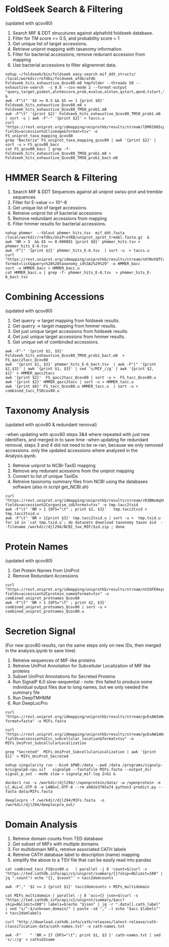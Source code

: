 # FoldSeek Search & Filtering

(updated with qcov80)

1. Search MIF & DDT strucutures against alphafold foldseek database.
2. Filter for TM score >= 0.5, and probability score = 1
3. Get unique list of target accessions.
4. Retrieve uniprot mapping with taxanomy information.
5. Filter for bacterial accessions; remove redunant accession from mapping
6. Use bacterial accessions to filter alignemnet data.

```
nohup ~/foldseek/bin/foldseek easy-search mif_ddt_structs/ /local/workdir/refdbs/foldseek_afdb/afdb Foldseek_hits_exhaustive_Qcov80.m8 tmpfolder --threads 50 --exhaustive-search  -c 0.8 --cov-mode 2 --format-output "query,target,pident,alntmscore,prob,evalue,alnlen,qstart,qend,tstart,tend,qseq,tseq" &
awk -F"\t" '$4 >= 0.5 && $5 == 1 {print $0}' Foldseek_hits_exhaustive_Qcov80.m8 > Foldseek_hits_exhaustive_Qcov80_TM50_prob1.m8
awk -F"\t" '{print $2}' Foldseek_hits_exhaustive_Qcov80_TM50_prob1.m8  | sort -u | awk -F"-" '{print $2}' > taccs.u
curl "https://rest.uniprot.org/idmapping/uniprotkb/results/stream/lDM0I865cp?fields=accession%2Clineage&format=tsv" -o FS_uniprot_taxa_mapping_qcov80
grep "Bacteria" FS_uniprot_taxa_mapping_qcov80 | awk '{print $2}' | sort -u > FS_qcov80_bacc
cat FS_qcov80_bacc | grep -f- Foldseek_hits_exhaustive_Qcov80_TM50_prob1.m8 > Foldseek_hits_exhaustive_Qcov80_TM50_prob1_bact.m8
```


# HMMER Search & Filtering

1. Search MIF & DDT Sequences against all uniprot swiss-prot and tremble sequences
2. Filter for E-value <= 10^-6
3. Get unique list of target accessions.
4. Retreive uniprot list of bacterial accessions
5. Remove redundant accessions from mapping
6. Filter hmmer results for bacterial accessions.

```
nohup phmmer  --tblout phmmer_hits.tsv  mif_ddt.fasta /local/workdir/refdbs/UniProtKB/uniprot_sprot_trembl.fasta.gz  &
awk 'NR > 3  && $5 <= 0.000001 {print $0}' phmmer_hits.tsv > phmmer_hits_E-6.tsv
awk -F"|" '{print $2}' phmmer_hits_E-6.tsv  | sort -u  > taccs.u
curl "https://rest.uniprot.org/idmapping/uniprotkb/results/stream/nXYNvhQTCc?format=list&query=%28%28taxonomy_id%3A2%29%29" -o HMMER_bacc
sort -u HMMER_bacc > HMMER_bacc.u
cat HMMER_bacc.u | grep -f- phmmer_hits_E-6.tsv  > phmmer_hits_E-6_bact.tsv
```

# Combining Accessions
(updated with qcov80)
1. Get querry -> target mapping from foldseek results.
2. Get querry -> target mapping from hmmer results.
3. Get just unique target accessions from foldseek results.
4. Get just unique target accessions from hmmer results.
5. Get unique set of combinded accessions.

```
awk -F"-" '{print $2, $5}' Foldseek_hits_exhaustive_Qcov80_TM50_prob1_bact.m8  > FS_qacc2tacc_Qcov80
awk  '{print $1, $3}' phmmer_hits_E-6_bact.tsv  | awk -F"|" '{print $2,$3}' | awk '{print $1, $3}' | sed 's/MIF_//g' | awk '{print $2, $1}' > HMMER_qacc2tacc
awk '{print $2}'  FS_qacc2tacc_Qcov80 | sort -u >  FS_tacc_Qcov80.u
awk '{print $2}' HMMER_qacc2tacc | sort -u > HMMER_tacc.u
awk '{print $0}' FS_tacc_Qcov80.u HMMER_tacc.u  | sort -u > combined_tacc_FSQcov80.u
```
# Taxonomy Analysis

(updated with qcov80 & redundant removal)

-when updating with qcov80 steps 3&4 where repeated with just new identifiers, and merged in to save time
-when updating for redundant removal, steps 3 and 4 did not need to be re-ran, because we only removed accessions. only the updated accessions where analyzed in the Analysis.ipynb.

1. Retreive uniprot to NCBI-TaxID mapping
2. Remove any redunant acessions from the uniprot mapping
3. Convert to list of unique TaxIDs
4. Retreive taxonomy summary files from NCBI using the databases software (also in script get_NCBI.sh)

```
curl "https://rest.uniprot.org/idmapping/uniprotkb/results/stream/cR3BNoAqhC?fields=accession%2Corganism_id&format=tsv" -o tmp.tacc2txid
awk -F"\t" 'NR > 1 {OFS="\t" ; print $2, $3}'   tmp.tacc2txid >  tmp.tacc2txid.u
awk -F"\t" 'NR > 1{print $3}' tmp.tacc2txid.u | sort -u >  tmp.txid.u
for id in `cat tmp.txid.u`; do datasets download taxonomy taxon $id  --filename /workdir/djl294/NCBI_tax_MIF/$id.zip ; done
```

# Protein Names

(updated with qcov80)

1. Get Protein Names from UniProt
2. Remove Redundant Accessions
   
```
curl "https://rest.uniprot.org/idmapping/uniprotkb/results/stream/nV2GFE0eyo?fields=accession%2Cprotein_name&format=tsv" -o combined_uniprot_protnames_Qcov80
awk -F"\t" 'NR > 1 {OFS="\t" ; print $2, $3}' combined_uniprot_protnames_Qcov80 | sort -u > combined_uniprot_protnames_Qcov80.u
```

# Secretion Signal

(For new qcov80 results, ran the same steps only on new IDs, then merged in the analysis.ipynb to save time)

1. Retreive sequences of MIF-like proteins
2. Retreive UniProt Annotation for Subcellular Localization of MIF like proteins
3. Subset UniProt Annotations for Secreted Proteins
4. Run SignalP 6.0 slow-sequential - note: this failed to produce some individual output files due to long names, but we only needed the summary file
5. Run DeepTMHMM
6. Run DeepLocPro

```
curl "https://rest.uniprot.org/idmapping/uniprotkb/results/stream/gvExAW1mHa?format=fasta" -o MIFs.fasta

curl "https://rest.uniprot.org/idmapping/uniprotkb/results/stream/gvExAW1mHa?fields=accession%2Ccc_subcellular_location&format=tsv" -o MIFs_UniProt_SubcellularLocalization

grep "Secreted"  MIFs_UniProt_SubcellularLocalization | awk '{print $1}' > MIFs_UniProt_Secreted

nohup singularity run --bind $PWD:/data --pwd /data /programs/signalp-6/signalp6-cpu.sif   signalp6 --fastafile MIFs.fasta --output_dir signal_p_out --mode slow > signalp_mif.log 2>&1 &

docker1 run -v /workdir/djl294/:/openprotein/data/ -w /openprotein -e LC_ALL=C.UTF-8 -e LANG=C.UTF-8 --rm a982e3785a74 python3 predict.py --fasta data/MIFs.fasta

deeplocpro -f /workdir/djl294/MIFs.fasta  -o /workdir/djl294/deeplocpro_out/
```

# Domain Analysis 


1. Retreive domain counts from TED database
2. Get subset of MIFs with multiple domains
3. For multidomain MIFs, retreive associated CATH labels
4. Retreive CATH database label to description (name) mapping
5. simplify the above to a TSV file that can be easily read into pandas

```
cat combined_tacc_FSQcov80.u   | parallel -j 8 'count=$(curl -s "https://ted.cathdb.info/api/v1/uniprot/summary/{}?skip=0&limit=100" | jq ".count") echo "{}, $count"' > tacc2domcounts

awk -F"," '$2 >= 2 {print $1}' tacc2domcounts > MIFs_multidomain

cat MIFs_multidomain | parallel -j 8 'acc={} json=$(curl -s "https://ted.cathdb.info/api/v1/uniprot/summary/$acc?skip=0&limit=100") labels=$(echo "$json" | jq -r ".data[].cath_label" | sed "s/^-$/unknown_domain/" | paste -sd "," -) echo "$acc $labels"' > tacc2domlabels

curl "http://download.cathdb.info/cath/releases/latest-release/cath-classification-data/cath-names.txt" -o cath-names.txt

awk -F"    " 'NR > 17 {OFS="\t"; print $1, $3 }' cath-names.txt | sed 's/://g' > cathid2name
```
   
